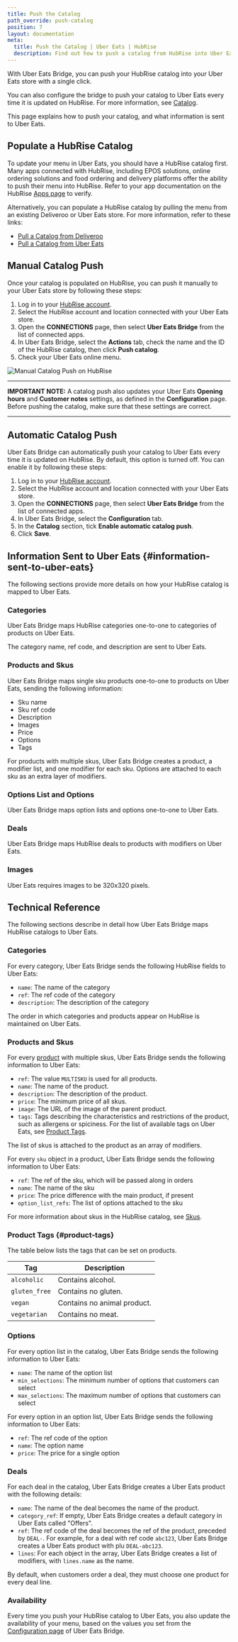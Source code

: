 ```yaml
---
title: Push the Catalog
path_override: push-catalog
position: 7
layout: documentation
meta:
  title: Push the Catalog | Uber Eats | HubRise
  description: Find out how to push a catalog from HubRise into Uber Eats, how items and options are encoded, and which features are supported.
---
```


With Uber Eats Bridge, you can push your HubRise catalog into your Uber Eats store with a single click.

You can also configure the bridge to push your catalog to Uber Eats every time it is updated on HubRise. For more information, see [Catalog](/apps/uber-eats/configuration#catalog).

This page explains how to push your catalog, and what information is sent to Uber Eats.

## Populate a HubRise Catalog

To update your menu in Uber Eats, you should have a HubRise catalog first. Many apps connected with HubRise, including EPOS solutions, online ordering solutions and food ordering and delivery platforms offer the ability to push their menu into HubRise. Refer to your app documentation on the HubRise [Apps page](/apps) to verify.

Alternatively, you can populate a HubRise catalog by pulling the menu from an existing Deliveroo or Uber Eats store. For more information, refer to these links:

- [Pull a Catalog from Deliveroo](/apps/deliveroo/pull-catalog)
- [Pull a Catalog from Uber Eats](/apps/uber-eats/pull-catalog)

## Manual Catalog Push

Once your catalog is populated on HubRise, you can push it manually to your Uber Eats store by following these steps:

1. Log in to your [HubRise account](https://manager.hubrise.com).
1. Select the HubRise account and location connected with your Uber Eats store.
1. Open the **CONNECTIONS** page, then select **Uber Eats Bridge** from the list of connected apps.
1. In Uber Eats Bridge, select the **Actions** tab, check the name and the ID of the HubRise catalog, then click **Push catalog**.
1. Check your Uber Eats online menu.

![Manual Catalog Push on HubRise](./images/025-2x-uber-eats-actions-page.png)

---

**IMPORTANT NOTE:** A catalog push also updates your Uber Eats **Opening hours** and **Customer notes** settings, as defined in the **Configuration** page. Before pushing the catalog, make sure that these settings are correct.

---

## Automatic Catalog Push

Uber Eats Bridge can automatically push your catalog to Uber Eats every time it is updated on HubRise. By default, this option is turned off. You can enable it by following these steps:

1. Log in to your [HubRise account](https://manager.hubrise.com).
1. Select the HubRise account and location connected with your Uber Eats store.
1. Open the **CONNECTIONS** page, then select **Uber Eats Bridge** from the list of connected apps.
1. In Uber Eats Bridge, select the **Configuration** tab.
1. In the **Catalog** section, tick **Enable automatic catalog push**.
1. Click **Save**.

## Information Sent to Uber Eats {#information-sent-to-uber-eats}

The following sections provide more details on how your HubRise catalog is mapped to Uber Eats.

### Categories

Uber Eats Bridge maps HubRise categories one-to-one to categories of products on Uber Eats.

The category name, ref code, and description are sent to Uber Eats.

### Products and Skus

Uber Eats Bridge maps single sku products one-to-one to products on Uber Eats, sending the following information:

- Sku name
- Sku ref code
- Description
- Images
- Price
- Options
- Tags

For products with multiple skus, Uber Eats Bridge creates a product, a modifier list, and one modifier for each sku.
Options are attached to each sku as an extra layer of modifiers.

### Options List and Options

Uber Eats Bridge maps option lists and options one-to-one to Uber Eats.

### Deals

Uber Eats Bridge maps HubRise deals to products with modifiers on Uber Eats.

### Images

Uber Eats requires images to be 320x320 pixels.

## Technical Reference

The following sections describe in detail how Uber Eats Bridge maps HubRise catalogs to Uber Eats.

### Categories

For every category, Uber Eats Bridge sends the following HubRise fields to Uber Eats:

- `name`: The name of the category
- `ref`: The ref code of the category
- `description`: The description of the category

The order in which categories and products appear on HubRise is maintained on Uber Eats.

### Products and Skus

For every [product](/developers/api/catalogs#products) with multiple skus, Uber Eats Bridge sends the following information to Uber Eats:

- `ref`: The value `MULTISKU` is used for all products.
- `name`: The name of the product.
- `description`: The description of the product.
- `price`: The minimum price of all skus.
- `image`: The URL of the image of the parent product.
- `tags`: Tags describing the characteristics and restrictions of the product, such as allergens or spiciness. For the list of available tags on Uber Eats, see [Product Tags](#product-tags).

The list of skus is attached to the product as an array of modifiers.

For every `sku` object in a product, Uber Eats Bridge sends the following information to Uber Eats:

- `ref`: The ref of the sku, which will be passed along in orders
- `name`: The name of the sku
- `price`: The price difference with the main product, if present
- `option_list_refs`: The list of options attached to the sku

For more information about skus in the HubRise catalog, see [Skus](/developers/api/catalogs#skus).

### Product Tags {#product-tags}

The table below lists the tags that can be set on products.

| Tag           | Description                 |
| ------------- | --------------------------- |
| `alcoholic`   | Contains alcohol.           |
| `gluten_free` | Contains no gluten.         |
| `vegan`       | Contains no animal product. |
| `vegetarian`  | Contains no meat.           |

### Options

For every option list in the catalog, Uber Eats Bridge sends the following information to Uber Eats:

- `name`: The name of the option list
- `min_selections`: The minimum number of options that customers can select
- `max_selections`: The maximum number of options that customers can select

For every option in an option list, Uber Eats Bridge sends the following information to Uber Eats:

- `ref`: The ref code of the option
- `name`: The option name
- `price`: The price for a single option

### Deals

For each deal in the catalog, Uber Eats Bridge creates a Uber Eats product with the following details:

- `name`: The name of the deal becomes the name of the product.
- `category_ref`: If empty, Uber Eats Bridge creates a default category in Uber Eats called "Offers".
- `ref`: The ref code of the deal becomes the ref of the product, preceded by `DEAL-`. For example, for a deal with ref code `abc123`, Uber Eats Bridge creates a Uber Eats product with plu `DEAL-abc123`.
- `lines`: For each object in the array, Uber Eats Bridge creates a list of modifiers, with `lines.name` as the name.

By default, when customers order a deal, they must choose one product for every deal line.

### Availability

Every time you push your HubRise catalog to Uber Eats, you also update the availability of your menu, based on the values you set from the [Configuration page](/apps/uber-eats/configuration#opening-hours) of Uber Eats Bridge.
